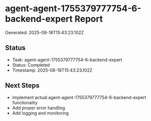 # agent-agent-1755379777754-6-backend-expert Report

Generated: 2025-08-18T15:43:23.102Z

## Status
- Task: agent-agent-1755379777754-6-backend-expert
- Status: Completed
- Timestamp: 2025-08-18T15:43:23.102Z

## Next Steps
- Implement actual agent-agent-1755379777754-6-backend-expert functionality
- Add proper error handling
- Add logging and monitoring
